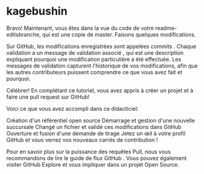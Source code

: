 # kagebushin
Bravo! Maintenant, vous êtes dans la vue du code de votre readme-editsbranche, qui est une copie de master. Faisons quelques modifications.

Sur GitHub, les modifications enregistrées sont appelées commits . Chaque validation a un message de validation associé , qui est une description expliquant pourquoi une modification particulière a été effectuée. Les messages de validation capturent l'historique de vos modifications, afin que les autres contributeurs puissent comprendre ce que vous avez fait et pourquoi.

Célébrer!
En complétant ce tutoriel, vous avez appris à créer un projet et à faire une pull request sur GitHub!

Voici ce que vous avez accompli dans ce didacticiel:

Création d'un référentiel open source
Démarrage et gestion d'une nouvelle succursale
Changé un fichier et validé ces modifications dans GitHub
Ouverture et fusion d'une demande de tirage
Jetez un œil à votre profil GitHub et vous verrez vos nouveaux carrés de contribution !

Pour en savoir plus sur la puissance des requêtes Pull, nous vous recommandons de lire le guide de flux GitHub . Vous pouvez également visiter GitHub Explore et vous impliquer dans un projet Open Source.
